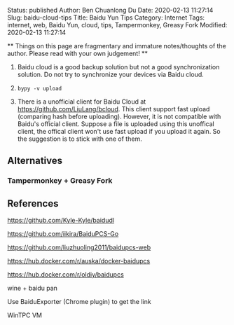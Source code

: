 Status: published
Author: Ben Chuanlong Du
Date: 2020-02-13 11:27:14
Slug: baidu-cloud-tips
Title: Baidu Yun Tips
Category: Internet
Tags: internet, web, Baidu Yun, cloud, tips, Tampermonkey, Greasy Fork
Modified: 2020-02-13 11:27:14

**
Things on this page are fragmentary and immature notes/thoughts of the author. 
Please read with your own judgement!
**
 
1. Baidu cloud is a good backup solution but not a good synchronization solution.
    Do not try to synchronize your devices via Baidu cloud.

2. `bypy -v upload` 

3. There is a unofficial client for Baidu Cloud 
    at <https://github.com/LiuLang/bcloud>.
    This client support fast upload (comparing hash before uploading).
    However, it is not compatible with Baidu's official client. 
    Suppose a file is uploaded using this unoffical client,
    the offical client won't use fast upload if you upload it again.
    So the suggestion is to stick with one of them.

## Alternatives

### Tampermonkey + Greasy Fork

## References

https://github.com/Kyle-Kyle/baidudl

https://github.com/iikira/BaiduPCS-Go

https://github.com/liuzhuoling2011/baidupcs-web

https://hub.docker.com/r/auska/docker-baidupcs

https://hub.docker.com/r/oldiy/baidupcs

wine + baidu pan 

Use BaiduExporter (Chrome plugin) to get the link 


WinTPC VM

